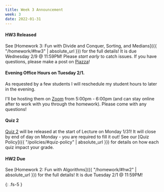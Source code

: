 ```yaml
---
title: Week 3 Announcement
week: 3
date: 2022-01-31
---
```

#### HW3 Released
See [Homework 3: Fun with Divide and Conquer, Sorting, and Medians]({{ "/homework/#hw3" | absolute_url }}) for the full details! It is due Wednesday 2/9 @ 11:59PM! Please *start early* to catch issues. If you have questions, please make a post on [Piazza](https://piazza.com/north_carolina_at_state_university/spring2022/comp285/home)!


#### Evening Office Hours on Tuesday 2/1.

As requested by a few students I will reschedule my student hours to later in the evening.

I'll be hosting them on [Zoom](https://ncat.zoom.us/j/7927890938) from 5:00pm - 6:00pm (and can stay online after to work with you through the homework). Please come with any questions!


#### Quiz 2
[Quiz 2](https://forms.gle/bZeYyCUZufpZk5rV9) will be released at the start of Lecture on Monday 1/31! It will close by end of day on Monday - you are required to fill it out! See our [Quiz Policy]({{ "/policies/#quiz-policy" | absolute_url }}) for details on how each quiz impact your grade.


#### HW2 Due

See [Homework 2: Fun with Algorithms]({{ "/homework/#hw2" | absolute_url }}) for the full details! It is due Tuesday 2/1 @ 11:59PM!


{: .fs-5 }
